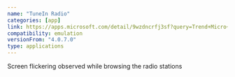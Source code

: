 ```yaml
---
name: "TuneIn Radio"
categories: [app]
link: https://apps.microsoft.com/detail/9wzdncrfj3sf?query=Trend+Micro+Password+Manager&hl=en-us&gl=US
compatibility: emulation
versionFrom: "4.0.7.0"
type: applications
---
```


Screen flickering observed while browsing the radio stations